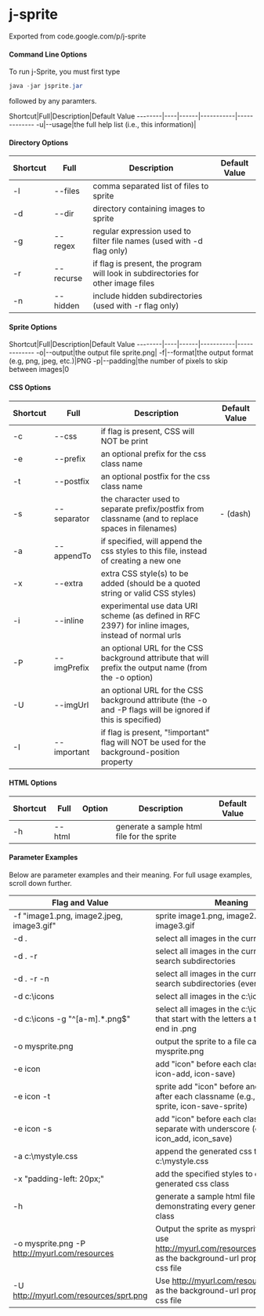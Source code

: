 # j-sprite
Exported from code.google.com/p/j-sprite

#### Command Line Options
To run j-Sprite, you must first type 
```java 
java -jar jsprite.jar
```
followed by any paramters.

Shortcut|Full|Description|Default Value
--------|----|------|-----------|-------------
-u|--usage|the full help list (i.e., this information)|

#### Directory Options
Shortcut|Full|Description|Default Value
--------|----|-----------|-------------
-l|--files|comma separated list of files to sprite|
-d|--dir|directory containing images to sprite|
-g|--regex|regular expression used to filter file names (used with -d flag only)|
-r|--recurse|if flag is present, the program will look in subdirectories for other image files|
-n|--hidden|include hidden subdirectories (used with -r flag only)|

#### Sprite Options

Shortcut|Full|Description|Default Value
--------|----|------|-----------|-------------
-o|--output|the output file	sprite.png|
-f|--format|the output format (e.g, png, jpeg, etc.)|PNG
-p|--padding|the number of pixels to skip between images|0

#### CSS Options
Shortcut|Full|Description|Default Value
--------|----|-----------|-------------
-c|--css|if flag is present, CSS will NOT be print|	
-e|--prefix|an optional prefix for the css class name|	
-t|--postfix|an optional postfix for the css class name|	
-s|--separator|the character used to separate prefix/postfix from classname (and to replace spaces in filenames)|- (dash)
-a|--appendTo|if specified, will append the css styles to this file, instead of creating a new one|	
-x|--extra|extra CSS style(s) to be added (should be a quoted string or valid CSS styles)|	
-i|--inline|experimental use data URI scheme (as defined in RFC 2397) for inline images, instead of normal urls|	
-P|--imgPrefix|an optional URL for the CSS background attribute that will prefix the output name (from the -o option)|	
-U|--imgUrl|an optional URL for the CSS background attribute (the -o and -P flags will be ignored if this is specified)|	
-I|--important|if flag is present, "!important" flag will NOT be used for the background-position property|	

#### HTML Options
Shortcut|Full|Option|Description|Default Value
--------|----|------|-----------|-------------
-h|--html||generate a sample html file for the sprite|

#### Parameter Examples
Below are parameter examples and their meaning. For full usage examples, scroll down further.

Flag and Value|Meaning
--------------|----
-f "image1.png, image2.jpeg, image3.gif"|sprite image1.png, image2.jpeg, and image3.gif
-d .|select all images in the current directory
-d . -r|select all images in the current directory, search subdirectories
-d . -r -n|select all images in the current directory, search subdirectories (even if hidden)
-d c:\icons|select all images in the c:\icons directory
-d c:\icons -g "^[a-m].*\.png$"|select all images in the c:\icons directory that start with the letters a through m and end in .png
-o mysprite.png|output the sprite to a file called mysprite.png
-e icon|add "icon" before each classname (e.g. icon-add, icon-save)
-e icon -t|sprite	add "icon" before and "sprite" after each classname (e.g., icon-add-sprite, icon-save-sprite)
-e icon -s|add "icon" before each classname and separate with underscore (e.g., icon_add, icon_save)
-a c:\mystyle.css|append the generated css to the file c:\mystyle.css
-x "padding-left: 20px;"|add the specified styles to every generated css class
-h|generate a sample html file demonstrating every generated css class
-o mysprite.png -P http://myurl.com/resources|Output the sprite as mysprite.png, and use http://myurl.com/resources/mysprite.png as the background-url property in the css file
-U http://myurl.com/resources/sprt.png|Use http://myurl.com/resources/sprt.png as the background-url property in the css file
